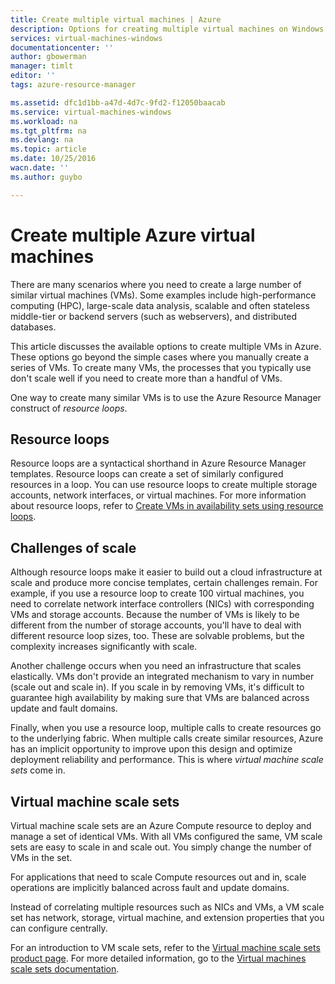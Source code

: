 ```yaml
---
title: Create multiple virtual machines | Azure
description: Options for creating multiple virtual machines on Windows
services: virtual-machines-windows
documentationcenter: ''
author: gbowerman
manager: timlt
editor: ''
tags: azure-resource-manager

ms.assetid: dfc1d1bb-a47d-4d7c-9fd2-f12050baacab
ms.service: virtual-machines-windows
ms.workload: na
ms.tgt_pltfrm: na
ms.devlang: na
ms.topic: article
ms.date: 10/25/2016
wacn.date: ''
ms.author: guybo

---
```

# Create multiple Azure virtual machines
There are many scenarios where you need to create a large number of similar virtual machines (VMs). Some examples include high-performance computing (HPC), large-scale data analysis, scalable and often stateless middle-tier or backend servers (such as webservers), and distributed databases.

This article discusses the available options to create multiple VMs in Azure. These options go beyond the simple cases where you manually create a series of VMs. To create many VMs, the processes that you typically use don't scale well if you need to create more than a handful of VMs.

One way to create many similar VMs is to use the Azure Resource Manager construct of *resource loops*.

## Resource loops
Resource loops are a syntactical shorthand in Azure Resource Manager templates. Resource loops can create a set of similarly configured resources in a loop. You can use resource loops to create multiple storage accounts, network interfaces, or virtual machines. For more information about resource loops, refer to [Create VMs in availability sets using resource loops](https://github.com/Azure/azure-quickstart-templates/tree/master/201-vm-copy-index-loops/).

## Challenges of scale
Although resource loops make it easier to build out a cloud infrastructure at scale and produce more concise templates, certain challenges remain. For example, if you use a resource loop to create 100 virtual machines, you need to correlate network interface controllers (NICs) with corresponding VMs and storage accounts. Because the number of VMs is likely to be different from the number of storage accounts, you'll have to deal with different resource loop sizes, too. These are solvable problems, but the complexity increases significantly with scale.

Another challenge occurs when you need an infrastructure that scales elastically. VMs don't provide an integrated mechanism to vary in number (scale out and scale in). If you scale in by removing VMs, it's difficult to guarantee high availability by making sure that VMs are balanced across update and fault domains.

Finally, when you use a resource loop, multiple calls to create resources go to the underlying fabric. When multiple calls create similar resources, Azure has an implicit opportunity to improve upon this design and optimize deployment reliability and performance. This is where *virtual machine scale sets* come in.

## Virtual machine scale sets
Virtual machine scale sets are an Azure Compute resource to deploy and manage a set of identical VMs. With all VMs configured the same, VM scale sets are easy to scale in and scale out. You simply change the number of VMs in the set.

For applications that need to scale Compute resources out and in, scale operations are implicitly balanced across fault and update domains.

Instead of correlating multiple resources such as NICs and VMs, a VM scale set has network, storage, virtual machine, and extension properties that you can configure centrally.

For an introduction to VM scale sets, refer to the [Virtual machine scale sets product page](https://www.azure.cn/home/features/virtual-machine-scale-sets/). For more detailed information, go to the [Virtual machines scale sets documentation](/virtual-machine-scale-sets/).